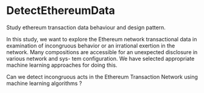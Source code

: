 # DetectEthereumData
Study ethereum transaction data behaviour and design pattern.

In this study, we want to explore the Ethereum network transactional data in examination of incongruous behavior or an irrational exertion in the network. Many compositions are accessible for an unexpected disclosure in various network and sys- tem configuration. We have selected appropriate machine learning approaches for doing this.

Can we detect incongruous acts in the Ethereum Transaction Network using machine learning algorithms ?
